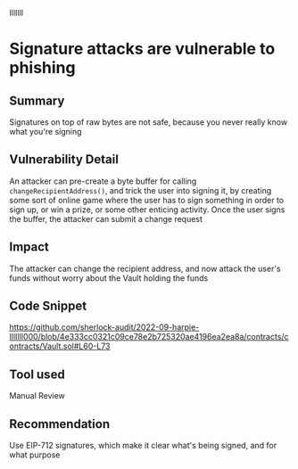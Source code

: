 IllIllI
# Signature attacks are vulnerable to phishing

## Summary
Signatures on top of raw bytes are not safe, because you never really know what you're signing

## Vulnerability Detail
An attacker can pre-create a byte buffer for calling `changeRecipientAddress()`, and trick the user into signing it, by creating some sort of online game where the user has to sign something in order to sign up, or win a prize, or some other enticing activity. Once the user signs the buffer, the attacker can submit a change request

## Impact
The attacker can change the recipient address, and now attack the user's funds without worry about the Vault holding the funds

## Code Snippet
https://github.com/sherlock-audit/2022-09-harpie-IllIllI000/blob/4e333cc0321c09ce78e2b725320ae4196ea2ea8a/contracts/contracts/Vault.sol#L60-L73

## Tool used

Manual Review

## Recommendation
Use EIP-712 signatures, which make it clear what's being signed, and for what purpose
